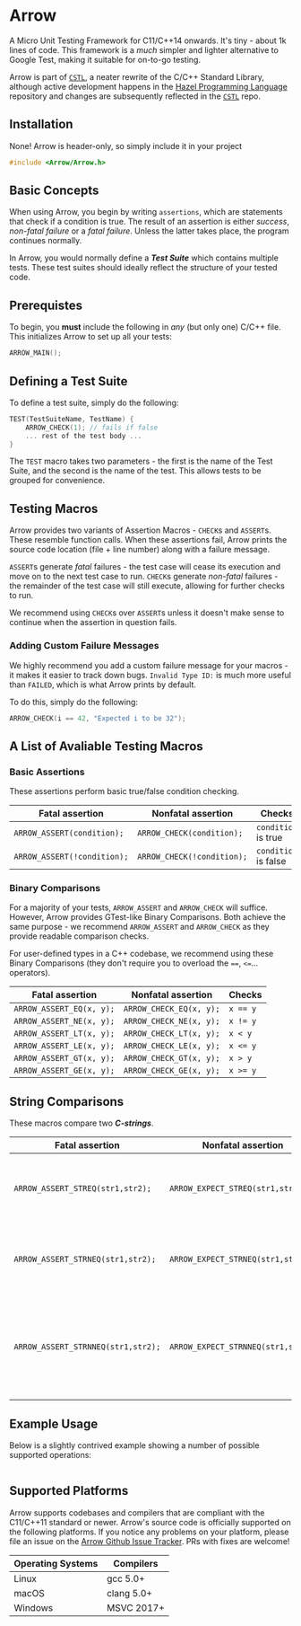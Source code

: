 # Arrow
A Micro Unit Testing Framework for C11/C++14 onwards. It's tiny - about 1k lines of code. This framework is a *much* simpler and lighter alternative to Google Test, making it suitable for on-to-go testing. 

Arrow is part of [`CSTL`](https://github.com/jasmcaus/CSTL), a neater rewrite of the C/C++ Standard Library, although active development happens in the [Hazel Programming Language](https://github.com/HazelLang/Hazel) repository and changes are subsequently reflected in the [`CSTL`](https://github.com/jasmcaus/CSTL) repo.

## Installation
None! Arrow is header-only, so simply include it in your project
```c
#include <Arrow/Arrow.h>
```

## Basic Concepts
When using Arrow, you begin by writing `assertions`, which are statements that check if a condition is true. The result of an assertion is either *success*, *non-fatal failure* or a *fatal failure*. Unless the latter takes place, the program continues normally. 

In Arrow, you would normally define a ***Test Suite*** which contains multiple tests. These test suites should ideally reflect the structure of your tested code. 

## Prerequistes
To begin, you **must** include the following in *any* (but only one) C/C++ file. This initializes Arrow to set up all your tests:
```c
ARROW_MAIN();
```

## Defining a Test Suite
To define a test suite, simply do the following:
```c
TEST(TestSuiteName, TestName) {
    ARROW_CHECK(1); // fails if false
    ... rest of the test body ...
}
```
The `TEST` macro takes two parameters - the first is the name of the Test Suite, and the second is the name of the test. This allows tests to be grouped for convenience. 


## Testing Macros
Arrow provides two variants of Assertion Macros - `CHECK`s and `ASSERT`s. These resemble function calls. When these assertions fail, Arrow prints the source code location (file + line number) along with a failure message. 

`ASSERT`s generate *fatal* failures - the test case will cease its execution and move on to the next test case to run. 
`CHECK`s generate *non-fatal* failures - the remainder of the test case will still execute, allowing for further checks to run. 

We recommend using `CHECK`s over `ASSERT`s unless it doesn't make sense to continue when the assertion in question fails. 

### Adding Custom Failure Messages
We highly recommend you add a custom failure message for your macros - it makes it easier to track down bugs. `Invalid Type ID:` is much more useful than `FAILED`, which is what Arrow prints by default.

To do this, simply do the following:
```C
ARROW_CHECK(i == 42, "Expected i to be 32");
```

## A List of Avaliable Testing Macros
### Basic Assertions
These assertions perform basic true/false condition checking. 

Fatal assertion             | Nonfatal assertion         | Checks
--------------------------  | -------------------------- | --------------------
`ARROW_ASSERT(condition);`  | `ARROW_CHECK(condition);`  | `condition` is true
`ARROW_ASSERT(!condition);` | `ARROW_CHECK(!condition);` | `condition` is false

### Binary Comparisons
For a majority of your tests, `ARROW_ASSERT` and `ARROW_CHECK` will suffice. However, Arrow provides GTest-like Binary Comparisons. Both achieve the same purpose - we recommend `ARROW_ASSERT` and `ARROW_CHECK` as they provide readable comparison checks. 

For user-defined types in a C++ codebase, we recommend using these Binary Comparisons (they don't require you to overload the `==`, `<=`... operators).

Fatal assertion          | Nonfatal assertion       | Checks
------------------------ | ------------------------ | --------------
`ARROW_ASSERT_EQ(x, y);` | `ARROW_CHECK_EQ(x, y);`  | `x == y`
`ARROW_ASSERT_NE(x, y);` | `ARROW_CHECK_NE(x, y);`  | `x != y`
`ARROW_ASSERT_LT(x, y);` | `ARROW_CHECK_LT(x, y);`  | `x < y`
`ARROW_ASSERT_LE(x, y);` | `ARROW_CHECK_LE(x, y);`  | `x <= y`
`ARROW_ASSERT_GT(x, y);` | `ARROW_CHECK_GT(x, y);`  | `x > y`
`ARROW_ASSERT_GE(x, y);` | `ARROW_CHECK_GE(x, y);`  | `x >= y`

## String Comparisons
These macros compare two ***C-strings***. 

| Fatal assertion                | Nonfatal assertion             | Checks                                                 |
| --------------------------     | ------------------------------ | -------------------------------------------------------- |
| `ARROW_ASSERT_STREQ(str1,str2);`     | `ARROW_EXPECT_STREQ(str1,str2);`     | the two C strings have the same content   		     |
| `ARROW_ASSERT_STRNEQ(str1,str2);`     | `ARROW_EXPECT_STRNEQ(str1,str2);`     | the two C strings have different contents 		     |
| `ARROW_ASSERT_STRNNEQ(str1,str2);` | `ARROW_EXPECT_STRNNEQ(str1,str2);` | the two C strings have the same content, upto the length of str1   |



## Example Usage
Below is a slightly contrived example showing a number of possible supported operations:
```C
```

## Supported Platforms
Arrow supports codebases and compilers that are compliant with the C11/C++11 standard or newer. Arrow's source code is officially supported on the following platforms. If you notice any problems on your platform, please file an issue on the [Arrow Github Issue Tracker](https://github/jasmcaus/Arrow/issues). PRs with fixes are welcome! 

Operating Systems          | Compilers       
-------------------------- | -------------------------- 
Linux                      | gcc 5.0+ 
macOS                      | clang 5.0+
Windows                    | MSVC 2017+